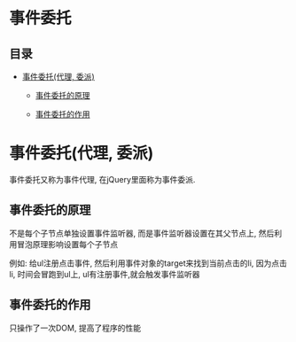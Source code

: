 # 事件委托

## 目录

*   [事件委托(代理, 委派)](#事件委托代理-委派)

    *   [事件委托的原理](#事件委托的原理)

    *   [事件委托的作用](#事件委托的作用)

# 事件委托(代理, 委派)

事件委托又称为事件代理, 在jQuery里面称为事件委派.

&#x20;

## 事件委托的原理

不是每个子节点单独设置事件监听器, 而是事件监听器设置在其父节点上, 然后利用冒泡原理影响设置每个子节点

例如: 给ul注册点击事件, 然后利用事件对象的target来找到当前点击的li, 因为点击li, 时间会冒跑到ul上, ul有注册事件,就会触发事件监听器

&#x20;

## 事件委托的作用

只操作了一次DOM, 提高了程序的性能
